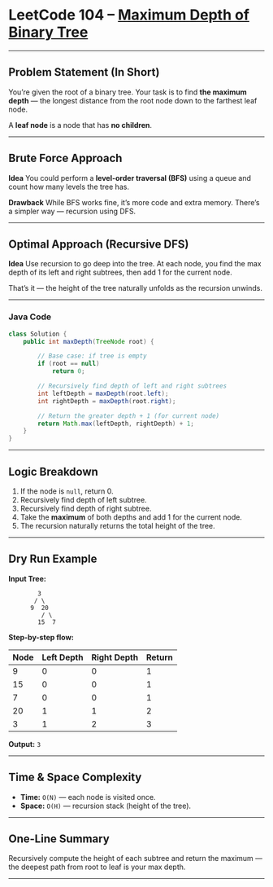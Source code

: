 

# LeetCode 104 – [Maximum Depth of Binary Tree](https://leetcode.com/problems/maximum-depth-of-binary-tree/)

---

## Problem Statement (In Short)

You’re given the root of a binary tree.
Your task is to find **the maximum depth** — the longest distance from the root node down to the farthest leaf node.

A **leaf node** is a node that has **no children**.

---

## Brute Force Approach

**Idea**
You could perform a **level-order traversal (BFS)** using a queue and count how many levels the tree has.

**Drawback**
While BFS works fine, it’s more code and extra memory.
There’s a simpler way — recursion using DFS.

---

## Optimal Approach (Recursive DFS)

**Idea**
Use recursion to go deep into the tree.
At each node, you find the max depth of its left and right subtrees, then add 1 for the current node.

That’s it — the height of the tree naturally unfolds as the recursion unwinds.

---

### Java Code

```java
class Solution {
    public int maxDepth(TreeNode root) {

        // Base case: if tree is empty
        if (root == null)
            return 0;

        // Recursively find depth of left and right subtrees
        int leftDepth = maxDepth(root.left);
        int rightDepth = maxDepth(root.right);

        // Return the greater depth + 1 (for current node)
        return Math.max(leftDepth, rightDepth) + 1;
    }
}
```

---

## Logic Breakdown

1. If the node is `null`, return 0.
2. Recursively find depth of left subtree.
3. Recursively find depth of right subtree.
4. Take the **maximum** of both depths and add 1 for the current node.
5. The recursion naturally returns the total height of the tree.

---

## Dry Run Example

**Input Tree:**

```
        3
       / \
      9  20
         / \
        15  7
```

**Step-by-step flow:**

| Node | Left Depth | Right Depth | Return |
| ---- | ---------- | ----------- | ------ |
| 9    | 0          | 0           | 1      |
| 15   | 0          | 0           | 1      |
| 7    | 0          | 0           | 1      |
| 20   | 1          | 1           | 2      |
| 3    | 1          | 2           | 3      |

**Output:** `3`

---

## Time & Space Complexity

* **Time:** `O(N)` — each node is visited once.
* **Space:** `O(H)` — recursion stack (height of the tree).

---

## One-Line Summary

Recursively compute the height of each subtree and return the maximum — the deepest path from root to leaf is your max depth.

---
